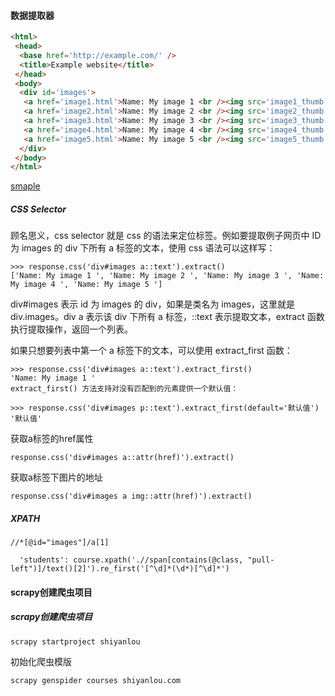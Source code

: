 #### 数据提取器
```html
<html>
 <head>
  <base href='http://example.com/' />
  <title>Example website</title>
 </head>
 <body>
  <div id='images'>
   <a href='image1.html'>Name: My image 1 <br /><img src='image1_thumb.jpg' /></a>
   <a href='image2.html'>Name: My image 2 <br /><img src='image2_thumb.jpg' /></a>
   <a href='image3.html'>Name: My image 3 <br /><img src='image3_thumb.jpg' /></a>
   <a href='image4.html'>Name: My image 4 <br /><img src='image4_thumb.jpg' /></a>
   <a href='image5.html'>Name: My image 5 <br /><img src='image5_thumb.jpg' /></a>
  </div>
 </body>
</html>

```
[smaple](https://doc.scrapy.org/en/latest/_static/selectors-sample1.html)

##### CSS Selector
顾名思义，css selector 就是 css 的语法来定位标签。例如要提取例子网页中 ID 为 images 的 div 下所有 a 标签的文本，使用 css 语法可以这样写：
```shell
>>> response.css('div#images a::text').extract()
['Name: My image 1 ', 'Name: My image 2 ', 'Name: My image 3 ', 'Name: My image 4 ', 'Name: My image 5 ']
```

div#images 表示 id 为 images 的 div，如果是类名为 images，这里就是 div.images。div a 表示该 div 下所有 a 标签，::text 表示提取文本，extract 函数执行提取操作，返回一个列表。

如果只想要列表中第一个 a 标签下的文本，可以使用 extract_first 函数：

```
>>> response.css('div#images a::text').extract_first()
'Name: My image 1 '
extract_first() 方法支持对没有匹配到的元素提供一个默认值：

>>> response.css('div#images p::text').extract_first(default='默认值')
'默认值'
```

获取a标签的href属性
```
response.css('div#images a::attr(href)').extract()
```
获取a标签下图片的地址
```
response.css('div#images a img::attr(href)').extract()
```




##### XPATH
```
//*[@id="images"]/a[1]

  'students': course.xpath('.//span[contains(@class, "pull-left")]/text()[2]').re_first('[^\d]*(\d*)[^\d]*')
```

#### scrapy创建爬虫项目
##### scrapy创建爬虫项目
```
scrapy startproject shiyanlou
```
初始化爬虫模版
```
scrapy genspider courses shiyanlou.com
```